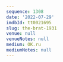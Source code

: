 ```yaml
---
sequence: 1308
date: '2022-07-29'
imdbId: tt0021695
slug: the-brat-1931
venue: null
venueNotes: null
medium: OK.ru
mediumNotes: null
---
```


